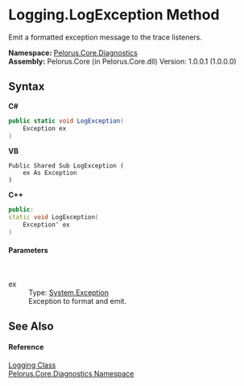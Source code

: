 # Logging.LogException Method 
 

Emit a formatted exception message to the trace listeners.

**Namespace:**&nbsp;<a href="9C794B0B">Pelorus.Core.Diagnostics</a><br />**Assembly:**&nbsp;Pelorus.Core (in Pelorus.Core.dll) Version: 1.0.0.1 (1.0.0.0)

## Syntax

**C#**<br />
``` C#
public static void LogException(
	Exception ex
)
```

**VB**<br />
``` VB
Public Shared Sub LogException ( 
	ex As Exception
)
```

**C++**<br />
``` C++
public:
static void LogException(
	Exception^ ex
)
```


#### Parameters
&nbsp;<dl><dt>ex</dt><dd>Type: <a href="http://msdn2.microsoft.com/en-us/library/c18k6c59" target="_blank">System.Exception</a><br />Exception to format and emit.</dd></dl>

## See Also


#### Reference
<a href="4F40DA64">Logging Class</a><br /><a href="9C794B0B">Pelorus.Core.Diagnostics Namespace</a><br />